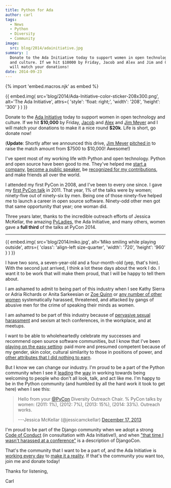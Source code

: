 ```yaml
---
title: Python for Ada
author: carl
tags:
  - News
  - Python
  - Diversity
  - Community
image:
  src: blog/2014/adainitiative.jpg
summary: |
  Donate to the Ada Initiative today to support women in open technology
  and culture. If we hit $10000 by Friday, Jacob and Alex and Jim and Carl
  will match your donations!
date: 2014-09-23
---
```


{% import 'embed.macros.njk' as embed %}

{{ embed.img(
  src='blog/2014/Ada-Initiative-color-sticker-208x300.png',
  alt='The Ada Initiative',
  attrs={
    'style': 'float: right;',
    'width': '208',
    'height': '300'
  }
) }}

Donate to the [Ada Initiative] today to support women in open
technology and culture. If we hit **\$10,000** by Friday, [Jacob] and
[Alex] and [Jim Meyer] and I will match your donations to make it a nice
round **\$20k**. Life is short, go donate now!

(**Update**: Shortly after we announced this drive, [Jim Meyer][]
[pitched in] to raise the match amount from $7500 to $10,000! Awesome!)

I've spent most of my working life with Python and open technology.
Python and open source have been good to me. They've helped me [start a
company], [become a public speaker], be [recognized for my
contributions], and make friends all over the world.

I attended my first PyCon in 2008, and I've been to every one since. I
gave my [first PyCon talk] in 2011. That year, 1% of the talks were by
women; ninety-five out of ninety-six by men. Being one of those
ninety-five helped me to launch a career in open source software.
Ninety-odd other men got that same opportunity that year; one woman did.

Three years later, thanks to the incredible outreach efforts of Jessica
McKellar, the amazing [PyLadies], the Ada Initiative, and many others,
women gave a **full third** of the talks at PyCon 2014.

------

{{ embed.img(
  src='blog/2014/miko.jpg',
  alt='Miko smiling while playing outside',
  attrs={
    'class': 'align-left size-quarter',
    'width': '720',
    'height': '960'
  }
) }}

I have two sons, a seven-year-old and a four-month-old (yep, that's
him). With the second just arrived, I think a lot these days about the
work I do. I want it to be work that will make them proud, that I will
be happy to tell them about.

I am ashamed to admit to being part of this industry when I see Kathy
Sierra or Adria Richards or Anita Sarkeesian or [Zoe Quinn] or [any
number of other women] systematically harassed, threatened, and attacked
by gangs of abusive men for the crime of speaking their minds as women.

I am ashamed to be part of this industry because of [pervasive sexual
harassment] and sexism at tech conferences, in the workplace, and at
meetups.

I want to be able to wholeheartedly celebrate my successes and recommend
open source software communities, but I know that I've been [playing on
the easy setting][]: paid more and presumed competent because of my
gender, skin color, cultural similarity to those in positions of power,
and [other attributes that I did nothing to earn].

But I know we can change our industry. I'm proud to be a part of the
Python community when I see it [leading] the [way] in working towards
being welcoming to people who don't all look, talk, and act like me. I'm
happy to be in the Python community (and humbled by all the hard work it
took to get here) when I see this:

> Hello from your [@PyCon](https://twitter.com/pycon)
> Diversity Outreach Chair.
> % PyCon talks by women:
> (2011: 1%), (2012: 7%), (2013: 15%), (2014: 33%). Outreach works.
>
> ---Jessica McKellar (@jessicamckellar)
> [December 17, 2013](https://twitter.com/jessicamckellar/status/413009020522221568)

I'm proud to be part of the Django community when we adopt a strong
[Code of Conduct] (in consultation with Ada Initiative!), and when
["that time I wasn't harassed at a conference"] is a description of
DjangoCon.

That's the community that I want to be a part of, and the Ada Initiative
is [working every day] to [make it a reality]. If that's the community
you want too, join me and donate today!

Thanks for listening,

Carl

[ada initiative]: http://adainitiative.org/
[jacob]: http://jacobian.org/
[alex]: http://alexgaynor.net/
[jim meyer]: http://blog.geekdaily.org
[pitched in]: https://twitter.com/purp/status/514453504253886464
[start a company]: /2013/12/30/sixth-year/
[become a public speaker]: http://pyvideo.org/speaker/35/carl-meyer
[recognized for my contributions]: https://docs.djangoproject.com/en/dev/internals/team/
[first pycon talk]: http://pyvideo.org/video/389/pycon-2011--reverse-engineering-ian-bicking--39-s
[pyladies]: http://www.pyladies.com/
[zoe quinn]: http://www.cracked.com/blog/5-things-i-learned-as-internets-most-hated-person/
[any number of other women]: http://geekfeminism.wikia.com/wiki/Timeline_of_incidents
[pervasive sexual harassment]: http://anontechlady.wordpress.com/2014/08/04/my-first-oscon/
[playing on the easy setting]: http://whatever.scalzi.com/2012/05/15/straight-white-male-the-lowest-difficulty-setting-there-is/
[other attributes that i did nothing to earn]: http://www.confreaks.com/videos/4454-DjangoCon2014-all-you-need-is-l
[leading]: http://www.forbes.com/sites/women2/2013/04/09/record-number-of-women-give-tech-talks-at-pycon-2013/
[way]: http://adainitiative.org/2012/10/leading-open-source-conference-pycon-us-shares-responsereport-guidelines-for-harassment/
[code of conduct]: https://www.djangoproject.com/conduct/
["that time i wasn't harassed at a conference"]: http://geekfeminism.org/2013/08/15/that-time-i-wasnt-harassed-at-a-conference/
[working every day]: http://adainitiative.org/what-we-do/workshops-and-training/
[make it a reality]: http://adacamp.org/
